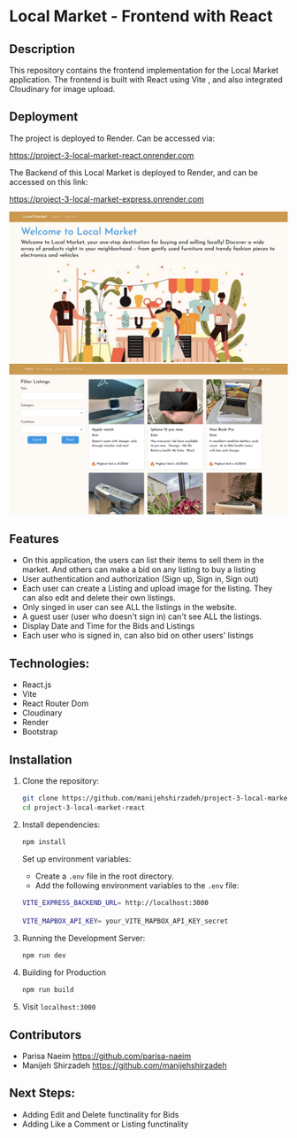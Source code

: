 
# Local Market - Frontend with React

## Description

This repository contains the frontend implementation for the Local Market application. The frontend is built with React using Vite , and also integrated Cloudinary for image upload.

## Deployment
The project is deployed to Render. Can be accessed via:

https://project-3-local-market-react.onrender.com


The Backend of this Local Market is deployed to Render, and can be accessed on this link:

https://project-3-local-market-express.onrender.com


![The screenshot of our local market app](landing-page.png "a title")
![The screenshot of our local market app](listings.png "a title")

## Features

- On this application, the users can list their items to sell them in the market. And others can make a bid on any listing to buy a listing
- User authentication and authorization (Sign up, Sign in, Sign out)
- Each user can create a Listing and upload image for the listing. They can also edit and delete their own listings. 
- Only singed in user can see ALL the listings in the website.
- A guest user (user who doesn't sign in) can't see ALL the listings.
- Display Date and Time for the Bids and Listings
- Each user who is signed in, can also bid on other users' listings

## Technologies:
- React.js
- Vite
- React Router Dom
- Cloudinary
- Render
- Bootstrap


## Installation

1. Clone the repository:

   ```bash
   git clone https://github.com/manijehshirzadeh/project-3-local-market-react.git
   cd project-3-local-market-react
   ```

2. Install dependencies:

   ```bash
   npm install
   ```

   Set up environment variables:

   - Create a `.env` file in the root directory.
   - Add the following environment variables to the `.env` file:
   ```bash
   VITE_EXPRESS_BACKEND_URL= http://localhost:3000

   VITE_MAPBOX_API_KEY= your_VITE_MAPBOX_API_KEY_secret
   ```

3. Running the Development Server:
   ```bash
   npm run dev
   ```

4. Building for Production
   ```bash
   npm run build
   ```
   
5. Visit `localhost:3000`

##  Contributors
- Parisa Naeim https://github.com/parisa-naeim
- Manijeh Shirzadeh https://github.com/manijehshirzadeh 

## Next Steps:
- Adding Edit and Delete functinality for Bids
- Adding Like a Comment or Listing functinality





